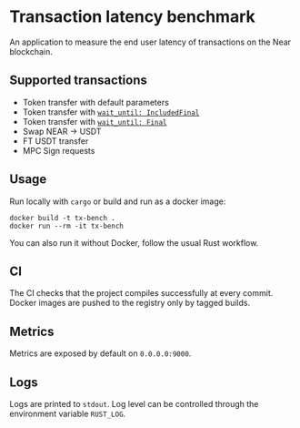 # Transaction latency benchmark

An application to measure the end user latency of transactions on the Near blockchain.

## Supported transactions
- Token transfer with default parameters
- Token transfer with [`wait_until: IncludedFinal`](https://docs.near.org/api/rpc/transactions#tx-status-result)
- Token transfer with [`wait_until: Final`](https://docs.near.org/api/rpc/transactions#tx-status-result)
- Swap NEAR -> USDT
- FT USDT transfer
- MPC Sign requests

## Usage
Run locally with `cargo` or build and run as a docker image:
```
docker build -t tx-bench .
docker run --rm -it tx-bench
```

You can also run it without Docker, follow the usual Rust workflow.

## CI
The CI checks that the project compiles successfully at every commit. Docker images are pushed to the registry only by tagged builds.

## Metrics
Metrics are exposed by default on `0.0.0.0:9000`.

## Logs
Logs are printed to `stdout`. Log level can be controlled through the environment variable `RUST_LOG`.
